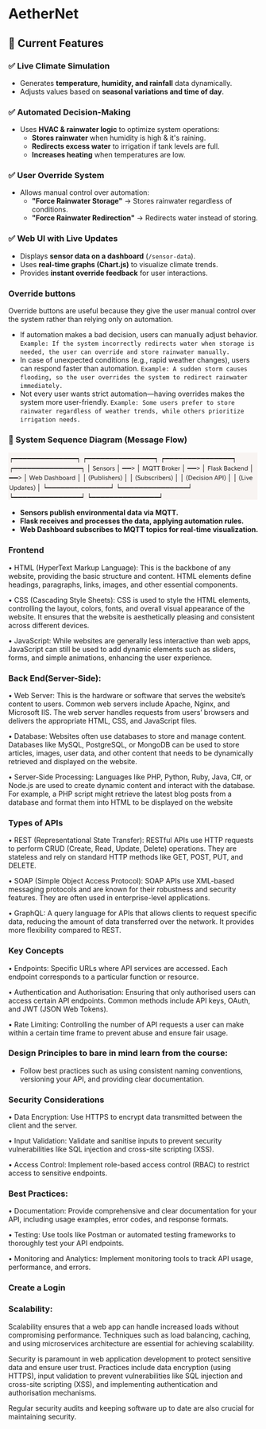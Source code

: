 # AetherNet

## 🚀 Current Features

### ✅ Live Climate Simulation
- Generates **temperature, humidity, and rainfall** data dynamically.
- Adjusts values based on **seasonal variations and time of day**.

### ✅ Automated Decision-Making
- Uses **HVAC & rainwater logic** to optimize system operations:
  - **Stores rainwater** when humidity is high & it's raining.
  - **Redirects excess water** to irrigation if tank levels are full.
  - **Increases heating** when temperatures are low.

### ✅ User Override System
- Allows manual control over automation:
  - **"Force Rainwater Storage"** → Stores rainwater regardless of conditions.
  - **"Force Rainwater Redirection"** → Redirects water instead of storing.

### ✅ Web UI with Live Updates
- Displays **sensor data on a dashboard** (`/sensor-data`).
- Uses **real-time graphs (Chart.js)** to visualize climate trends.
- Provides **instant override feedback** for user interactions.

### Override buttons

Override buttons are useful because they give the user manual control over the system rather than relying only on automation.

- If automation makes a bad decision, users can manually adjust behavior.
`Example: If the system incorrectly redirects water when storage is needed, the user can override and store rainwater manually.`
- In case of unexpected conditions (e.g., rapid weather changes), users can respond faster than automation.
`Example: A sudden storm causes flooding, so the user overrides the system to redirect rainwater immediately.`
- Not every user wants strict automation—having overrides makes the system more user-friendly.
`Example: Some users prefer to store rainwater regardless of weather trends, while others prioritize irrigation needs.`

### 🔹 System Sequence Diagram (Message Flow)

![MQTT Image Flow](/assets/mgtt_flow.png)

- **Sensors publish environmental data via MQTT.**  
- **Flask receives and processes the data, applying automation rules.**  
- **Web Dashboard subscribes to MQTT topics for real-time visualization.**  

### Frontend
•
HTML (HyperText Markup Language): This is the backbone of any website, providing the basic structure and content. HTML elements define headings, paragraphs, links, images, and other essential components.

•
CSS (Cascading Style Sheets): CSS is used to style the HTML elements, controlling the layout, colors, fonts, and overall visual appearance of the website. It ensures that the website is aesthetically pleasing and consistent across different devices.

•
JavaScript: While websites are generally less interactive than web apps, JavaScript can still be used to add dynamic elements such as sliders, forms, and simple animations, enhancing the user experience.

### Back End(Server-Side):

•
Web Server: This is the hardware or software that serves the website’s content to users. Common web servers include Apache, Nginx, and Microsoft IIS. The web server handles requests from users’ browsers and delivers the appropriate HTML, CSS, and JavaScript files.

•
Database: Websites often use databases to store and manage content. Databases like MySQL, PostgreSQL, or MongoDB can be used to store articles, images, user data, and other content that needs to be dynamically retrieved and displayed on the website.

•
Server-Side Processing: Languages like PHP, Python, Ruby, Java, C#, or Node.js are used to create dynamic content and interact with the database. For example, a PHP script might retrieve the latest blog posts from a database and format them into HTML to be displayed on the website

### Types of APIs

•
REST (Representational State Transfer): RESTful APIs use HTTP requests to perform CRUD (Create, Read, Update, Delete) operations. They are stateless and rely on standard HTTP methods like GET, POST, PUT, and DELETE.

•
SOAP (Simple Object Access Protocol): SOAP APIs use XML-based messaging protocols and are known for their robustness and security features. They are often used in enterprise-level applications.

•
GraphQL: A query language for APIs that allows clients to request specific data, reducing the amount of data transferred over the network. It provides more flexibility compared to REST.

### Key Concepts

•
Endpoints: Specific URLs where API services are accessed. Each endpoint corresponds to a particular function or resource.

•
Authentication and Authorisation: Ensuring that only authorised users can access certain API endpoints. Common methods include API keys, OAuth, and JWT (JSON Web Tokens).

•
Rate Limiting: Controlling the number of API requests a user can make within a certain time frame to prevent abuse and ensure fair usage.

### Design Principles to bare in mind learn from the course:

- Follow best practices such as using consistent naming conventions, versioning your API, and providing clear documentation.

### Security Considerations

•
Data Encryption: Use HTTPS to encrypt data transmitted between the client and the server.

•
Input Validation: Validate and sanitise inputs to prevent security vulnerabilities like SQL injection and cross-site scripting (XSS).

•
Access Control: Implement role-based access control (RBAC) to restrict access to sensitive endpoints.

### Best Practices:
•
Documentation: Provide comprehensive and clear documentation for your API, including usage examples, error codes, and response formats.

•
Testing: Use tools like Postman or automated testing frameworks to thoroughly test your API endpoints.

•
Monitoring and Analytics: Implement monitoring tools to track API usage, performance, and errors.

### Create a Login 

### Scalability:

Scalability ensures that a web app can handle increased loads without compromising performance. Techniques such as load balancing, caching, and using microservices architecture are essential for achieving scalability.

Security is paramount in web application development to protect sensitive data and ensure user trust. Practices include data encryption (using HTTPS), input validation to prevent vulnerabilities like SQL injection and cross-site scripting (XSS), and implementing authentication and authorisation mechanisms.

Regular security audits and keeping software up to date are also crucial for maintaining security.